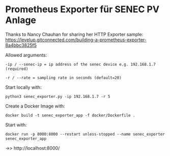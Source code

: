 # Prometheus Exporter für SENEC PV Anlage

Thanks to Nancy Chauhan for sharing her HTTP Exporter sample: 
https://levelup.gitconnected.com/building-a-prometheus-exporter-8a4bbc3825f5

Allowed arguments:

```
-ip / --senec-ip = ip address of the senec device e.g. 192.168.1.7 (required) 

-r / --rate = sampling rate in seconds (default=20)
```

Start locally with:

```
python3 senec_exporter.py -ip 192.168.1.7 -r 5
```

Create a Docker Image with:

`docker build -t senec_exporter_app -f docker/Dockerfile .`

Start with:

`docker run -p 8000:8000 --restart unless-stopped --name senec_exporter senec_exporter_app`

->> http://localhost:8000/